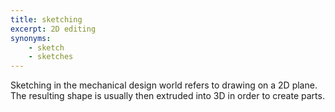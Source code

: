 ```yaml
---
title: sketching
excerpt: 2D editing
synonyms:
    - sketch
    - sketches
---
```


Sketching in the mechanical design world refers to drawing on a 2D plane. The resulting shape is usually then extruded into 3D in order to create parts.
